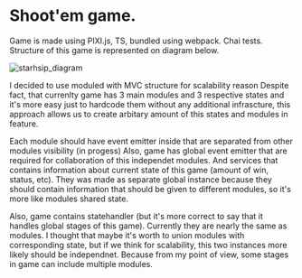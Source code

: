 # Shoot'em game.

Game is made using PIXI.js, TS, bundled using webpack. Chai tests.
Structure of this game is represented on diagram below. 


![starhsip_diagram](https://user-images.githubusercontent.com/51694488/162687442-23c0fab4-9a22-4fe0-8795-c4f55dd38c37.png)


I decided to use moduled with MVC structure for scalability reason
Despite fact, that currenlty game has 3 main modules and 3 respective states and it's more easy just to hardcode them without
any additional infrascture, this approach allows us to create arbitary amount of this states and modules in feature.

Each module should have event emitter inside that are separated from other modules visibility (in progess)
Also, game has global event emitter that are required for collaboration of this independet modules.
And services that contains information about current state of this game (amount of win, status, etc).
They was made as separate global instance because they should contain information that should be given to different modules, so it's more like
modules shared state.

Also, game contains statehandler (but it's more correct to say that it handles global stages of this game). Currently they are nearly the same
as modules. I thought that maybe it's worth to union modules with corresponding state, but if we think for scalability, this two instances more likely
should be independnet. Because from my point of view, some stages in game can include multiple modules. 

